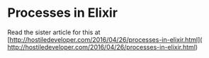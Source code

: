 # Processes in Elixir

Read the sister article for this at
[http://hostiledeveloper.com/2016/04/26/processes-in-elixir.html]( http://hostiledeveloper.com/2016/04/26/processes-in-elixir.html)
